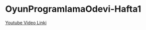 # OyunProgramlamaOdevi-Hafta1
[Youtube Video Linki](https://youtu.be/svR35lKeSog?si=jqZ_72_uzADYs5Jn)
